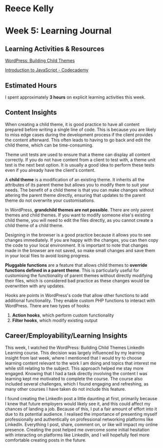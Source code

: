 # Reece Kelly
# Week 5: Learning Journal

## Learning Activities & Resources

[WordPress: Building Child Themes](https://www.linkedin.com/learning/wordpress-building-child-themes-3/level-up-to-wordpress-developer?u=2223545)

[Introduction to JavaScript - Codecademy](https://www.codecademy.com/enrolled/courses/introduction-to-javascript)

## Estimated Hours

I spent approximately **3 hours** on explicit learning activities this week.

## Content Insights

When creating a child theme, it is good practice to have all content prepared before writing a single line of code. This is because you are likely to miss edge cases during the development process if the client provides the content afterward. This often leads to having to go back and edit the child theme, which can be time-consuming.

Theme unit tests are used to ensure that a theme can display all content correctly. If you do not have content from a client to test with, a theme unit test is the next best option. It is usually a good idea to perform these tests even if you already have the client's content.

A **child theme** is a modification of an existing theme. It inherits all the attributes of its parent theme but allows you to modify them to suit your needs. The benefit of a child theme is that you can make changes without altering the parent theme directly, ensuring that updates to the parent theme do not overwrite your customisations.

In WordPress, **grandchild themes are not possible**. There are only parent themes and child themes. If you want to modify someone else's existing child theme, you will need to edit the files directly, as you cannot create a child theme of a child theme.

Designing in the browser is a good practice because it allows you to see changes immediately. If you are happy with the changes, you can then copy the code to your local environment. It is important to note that changes made in the browser are not saved, so make small changes and save them in your local files to avoid losing progress.

**Pluggable functions** are a feature that allows child themes to **override functions defined in a parent theme**. This is particularly useful for customising the functionality of parent themes without directly modifying their files, which is considered bad practice as these changes would be overwritten with any updates.

Hooks are points in WordPress's code that allow other functions to add additional functionality. They enable custom PHP functions to interact with WordPress. There are two types of hooks:
1. **Action hooks**, which perform custom functionality
2. **Filter hooks**, which modify existing output

## Career/Employability/Learning Insights

This week, I watched the WordPress: Building Child Themes LinkedIn Learning course. This decision was largely influenced by my learning insight from last week, where I mentioned that I would try to choose learning content relevant to the work I am doing and topics that interest me while still relating to the subject. This approach helped me stay more engaged. Knowing that I had a task directly involving the content I was learning kept me motivated to complete the course. The course also included several challenges, which I found engaging and refreshing, as many other courses I have taken do not include this feature.

I found creating the LinkedIn post a little daunting at first, primarily because I knew that future employers would likely see it, and this could affect my chances of landing a job. Because of this, I put a fair amount of effort into it due to its potential audience. I realised the importance of presenting myself professionally and authentically on professional networking platforms like LinkedIn. Everything I post, share, comment on, or like will impact my online presence. Creating the post helped me overcome some initial hesitation with interacting on platforms like LinkedIn, and I will hopefully feel more comfortable creating posts in the future.